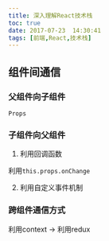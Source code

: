 ```yaml
---
title: 深入理解React技术栈
toc: true
date: 2017-07-23  14:30:41
tags: [前端,React,技术栈]
---
```


## 组件间通信

### 父组件向子组件

`Props`

### 子组件向父组件

1. 利用回调函数

利用`this.props.onChange`

2. 利用自定义事件机制


### 跨组件通信方式

利用context -> 利用redux



